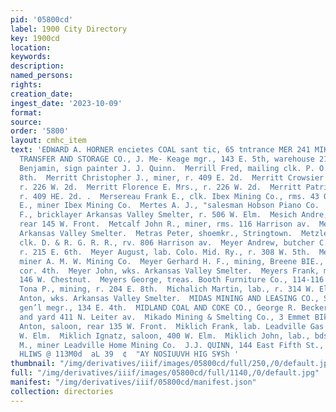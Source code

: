 ```yaml
---
pid: '05800cd'
label: 1900 City Directory
key: 1900cd
location: 
keywords: 
description: 
named_persons: 
rights: 
creation_date: 
ingest_date: '2023-10-09'
format: 
source: 
order: '5800'
layout: cmhc_item
text: 'EDWARD A. HORNER encietes COAL sant tic, 65 tntrance MER 241 MIK  MERCHANTS
  TRANSFER AND STORAGE CO., J. Me- Keage mgr., 143 E. 5th, warehouse 214-216 E. 3d.  Merkel
  Benjamin, sign painter J. J. Quinn.  Merrill Fred, mailing clk. P. O., r. 128 W.
  8th.  Merritt Christopher J., miner, r. 409 E. 2d.  Merritt Crowsier C., miner,
  r. 226 W. 2d.  Merritt Florence E. Mrs., r. 226 W. 2d.  Merritt Patrick, miner,
  r. 409 HE. 2d. .  Mersereau Frank E., clk. Ibex Mining Co., rms. 43 Quincy BIk.  Mershimer
  E., miner Ibex Mining Co.  Mertes A. J., "salesman Hobson Piano Co.  Merz William
  F., bricklayer Arkansas Valley Smelter, r. 506 W. Elm.  Mesich Andre, lab., bds.
  rear 145 W. Front.  Metcalf John R., miner, rms. 116 Harrison av.  Metcalf J., carpenter
  Arkansas Valley Smelter.  Metras Peter, shoemkr., Stringtown.  Metzler Paul G.,
  clk. D. & R. G. R. R., rv. 806 Harrison av.  Meyer Andrew, butcher C. H. Polkinghorn,
  r. 215 E. 6th.  Meyer August, lab. Colo. Mid. Ry., r. 308 W. 5th.  Meyer Charles,
  miner A. M. W. Mining Co.  Meyer Gerhard H. F., mining, Breene BIE., Harrison av.,
  cor. 4th.  Meyer John, wks. Arkansas Valley Smelter.  Meyers Frank, miner, rms.
  146 W. Chestnut.  Meyers George, treas. Booth Furniture Co., 114-116 E. 6th.  Michael
  Tona P., mining, r. 204 E. 8th.  Michalich Martin, lab., r. 314 W. Elm.  Mickley
  Anton, wks. Arkansas Valley Smelter.  MIDAS MINING AND LEASING CO., S. D. Nicholson
  gen’l megr., 134 E. 4th.  MIDLAND COAL AND COKE CO., George R. Becker megr., office
  and yard 411 N. Leiter av.  Mikado Mining & Smelting Co., 3 Emmet BIk.  Miklich
  Anton, saloon, rear 135 W. Front.  Miklich Frank, lab. Leadville Gas Co., r. 402
  W. Elm.  Miklich Ignatz, saloon, 400 W. Elm.  Miklich John, lab., bds. 530 W. Elm.  Miklich
  M., miner Leadville Home Mining Co.  J.J. QUINN, 144 East Fifth St., GRAINING  divinsd
  HLIWS @ 113M0d  aL 39  ¢  "AY NOSIUUVH HIG S¥Sh '
thumbnail: "/img/derivatives/iiif/images/05800cd/full/250,/0/default.jpg"
full: "/img/derivatives/iiif/images/05800cd/full/1140,/0/default.jpg"
manifest: "/img/derivatives/iiif/05800cd/manifest.json"
collection: directories
---
```

